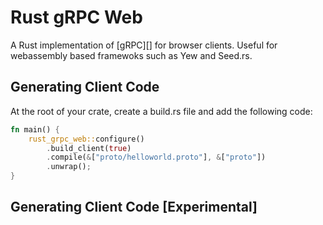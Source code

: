 # Rust gRPC Web

A Rust implementation of [gRPC][] for browser clients. Useful for webassembly based framewoks such as Yew and Seed.rs.

## Generating Client Code

At the root of your crate, create a build.rs file and add the following code:

```rust
fn main() {
    rust_grpc_web::configure()
        .build_client(true)
        .compile(&["proto/helloworld.proto"], &["proto"])
        .unwrap();
}
```

## Generating Client Code [Experimental]


